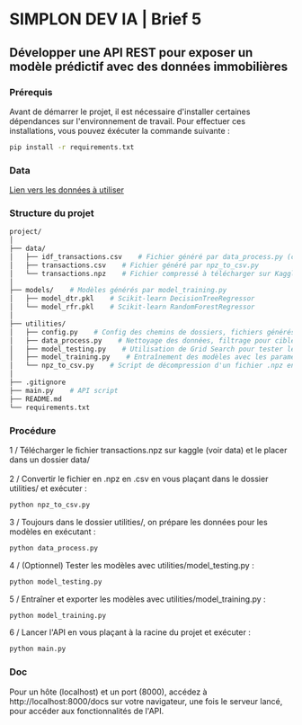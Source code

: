 # SIMPLON DEV IA | Brief 5

## Développer une API REST pour exposer un modèle prédictif avec des données immobilières

### Prérequis

Avant de démarrer le projet, il est nécessaire d'installer certaines dépendances sur l'environnement de travail. Pour effectuer ces installations, vous pouvez éxécuter la commande suivante :
```bash
pip install -r requirements.txt
```

### Data

[Lien vers les données à utiliser](https://www.kaggle.com/datasets/benoitfavier/immobilier-france/data)

### Structure du projet

```bash
project/
│
├── data/
│   ├── idf_transactions.csv    # Fichier généré par data_process.py (cible les départements de l'IDF dans ce cas)
│   ├── transactions.csv    # Fichier généré par npz_to_csv.py
│   └── transactions.npz    # Fichier compressé à télécharger sur Kaggle
│
├── models/    # Modèles générés par model_training.py
│   ├── model_dtr.pkl    # Scikit-learn DecisionTreeRegressor
│   └── model_rfr.pkl    # Scikit-learn RandomForestRegressor
│
├── utilities/
│   ├── config.py    # Config des chemins de dossiers, fichiers générés par les scripts
│   ├── data_process.py    # Nettoyage des données, filtrage pour cibler les départements de l'IDF
│   ├── model_testing.py    # Utilisation de Grid Search pour tester les performances des différents types de modèles
│   ├── model_training.py    # Entraînement des modèles avec les paramètres choisis, génération des fichiers .pkl
│   └── npz_to_csv.py    # Script de décompression d'un fichier .npz en .csv
│
├── .gitignore
├── main.py    # API script
├── README.md
└── requirements.txt
```

### Procédure

1 / Télécharger le fichier transactions.npz sur kaggle (voir data) et le placer dans un dossier data/<br><br>
2 / Convertir le fichier en .npz en .csv en vous plaçant dans le dossier utilities/ et exécuter :
```bash
python npz_to_csv.py
```
3 / Toujours dans le dossier utilities/, on prépare les données pour les modèles en exécutant :
```bash
python data_process.py
```
4 / (Optionnel) Tester les modèles avec utilities/model_testing.py :
```bash
python model_testing.py
```
5 / Entraîner et exporter les modèles avec utilities/model_training.py :
```bash
python model_training.py
```
6 / Lancer l'API en vous plaçant à la racine du projet et exécuter :
```bash
python main.py
```

### Doc

Pour un hôte (localhost) et un port (8000), accédez à http://localhost:8000/docs sur votre navigateur, une fois le serveur lancé, pour accéder aux fonctionnalités de l'API.